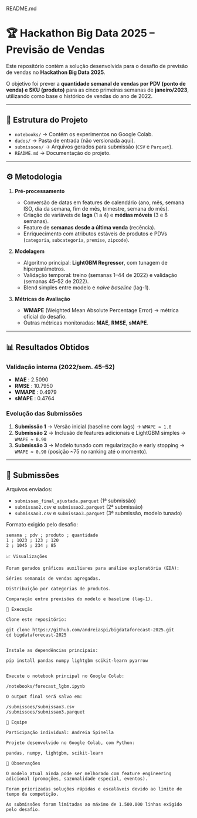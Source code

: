 README.md

# 🏆 Hackathon Big Data 2025 – Previsão de Vendas  

Este repositório contém a solução desenvolvida para o desafio de previsão de vendas no **Hackathon Big Data 2025**.  

O objetivo foi prever a **quantidade semanal de vendas por PDV (ponto de venda) e SKU (produto)** para as cinco primeiras semanas de **janeiro/2023**, utilizando como base o histórico de vendas do ano de 2022.  

---

## 📂 Estrutura do Projeto  

- `notebooks/` → Contém os experimentos no Google Colab.  
- `dados/` → Pasta de entrada (não versionada aqui).  
- `submissoes/` → Arquivos gerados para submissão (`CSV` e `Parquet`).  
- `README.md` → Documentação do projeto.  

---

## ⚙️ Metodologia  

1. **Pré-processamento**
   - Conversão de datas em features de calendário (ano, mês, semana ISO, dia da semana, fim de mês, trimestre, semana do mês).  
   - Criação de variáveis de **lags** (1 a 4) e **médias móveis** (3 e 8 semanas).  
   - Feature de **semanas desde a última venda** (recência).  
   - Enriquecimento com atributos estáveis de produtos e PDVs (`categoria`, `subcategoria`, `premise`, `zipcode`).  

2. **Modelagem**
   - Algoritmo principal: **LightGBM Regressor**, com tunagem de hiperparâmetros.  
   - Validação temporal: treino (semanas 1–44 de 2022) e validação (semanas 45–52 de 2022).  
   - Blend simples entre modelo e *naive baseline* (lag-1).  

3. **Métricas de Avaliação**
   - **WMAPE** (Weighted Mean Absolute Percentage Error) → métrica oficial do desafio.  
   - Outras métricas monitoradas: **MAE**, **RMSE**, **sMAPE**.  

---

## 📊 Resultados Obtidos  

### Validação interna (2022/sem. 45–52)  
- **MAE** : 2.5090  
- **RMSE** : 10.7950  
- **WMAPE** : 0.4979  
- **sMAPE** : 0.4764  

### Evolução das Submissões  
1. **Submissão 1** → Versão inicial (baseline com lags) → `WMAPE ≈ 1.0`  
2. **Submissão 2** → Inclusão de features adicionais e LightGBM simples → `WMAPE ≈ 0.90`  
3. **Submissão 3** → Modelo tunado com regularização e early stopping → `WMAPE ≈ 0.90` (posição ~75 no ranking até o momento).  

---

## 📂 Submissões  

Arquivos enviados:  
- `submissao_final_ajustada.parquet` (1ª submissão)  
- `submissao2.csv` e `submissao2.parquet` (2ª submissão)  
- `submissao3.csv` e `submissao3.parquet` (3ª submissão, modelo tunado)  

Formato exigido pelo desafio:  

```csv
semana ; pdv ; produto ; quantidade
1 ; 1023 ; 123 ; 120
2 ; 1045 ; 234 ; 85

📈 Visualizações

Foram gerados gráficos auxiliares para análise exploratória (EDA):

Séries semanais de vendas agregadas.

Distribuição por categorias de produtos.

Comparação entre previsões do modelo e baseline (lag-1).

🚀 Execução

Clone este repositório:

git clone https://github.com/andreiaspi/bigdataforecast-2025.git
cd bigdataforecast-2025


Instale as dependências principais:

pip install pandas numpy lightgbm scikit-learn pyarrow


Execute o notebook principal no Google Colab:

/notebooks/forecast_lgbm.ipynb

O output final será salvo em:

/submissoes/submissao3.csv
/submissoes/submissao3.parquet

👤 Equipe

Participação individual: Andreia Spinella

Projeto desenvolvido no Google Colab, com Python:

pandas, numpy, lightgbm, scikit-learn

📝 Observações

O modelo atual ainda pode ser melhorado com feature engineering adicional (promoções, sazonalidade especial, eventos).

Foram priorizadas soluções rápidas e escaláveis devido ao limite de tempo da competição.

As submissões foram limitadas ao máximo de 1.500.000 linhas exigido pelo desafio.
